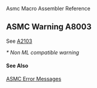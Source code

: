 Asmc Macro Assembler Reference

## ASMC Warning A8003

See [A2103](A2103.md)

_* Non ML compatible warning_

#### See Also

[ASMC Error Messages](readme.md)